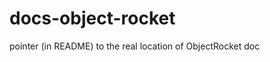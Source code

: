docs-object-rocket
==================

pointer (in README) to the real location of ObjectRocket doc
